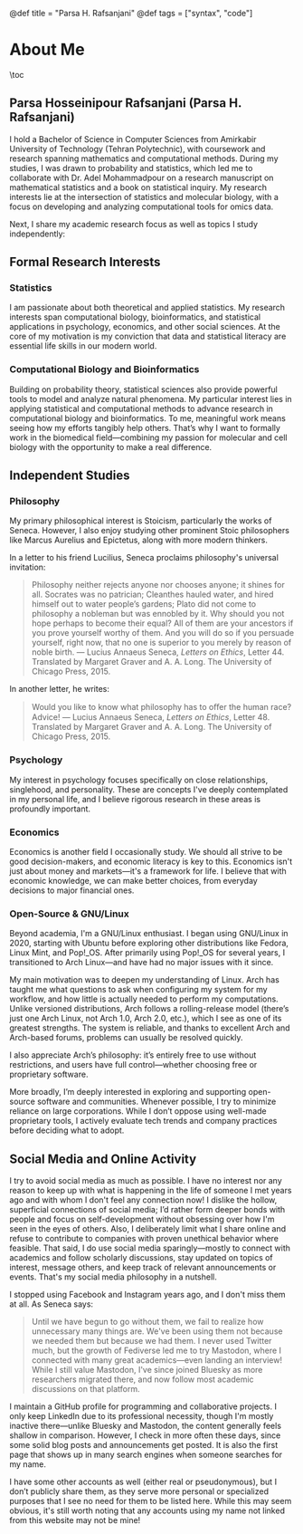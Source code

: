 @def title = "Parsa H. Rafsanjani"
@def tags = ["syntax", "code"]

# About Me

\toc

## Parsa Hosseinipour Rafsanjani (Parsa H. Rafsanjani)

I hold a Bachelor of Science in Computer Sciences from Amirkabir University of Technology (Tehran Polytechnic),
with coursework and research spanning mathematics and computational methods.
During my studies, I was drawn to probability and statistics,
which led me to collaborate with Dr. Adel Mohammadpour on a research manuscript on mathematical statistics and a book on statistical inquiry.
My research interests lie at the intersection of statistics and molecular biology, with a focus on developing and analyzing computational tools for omics data.

Next, I share my academic research focus as well as topics I study independently:

## Formal Research Interests

### Statistics

I am passionate about both theoretical and applied statistics.
My research interests span computational biology, bioinformatics, and statistical applications in psychology, economics, and other social sciences.
At the core of my motivation is my conviction that data and statistical literacy are essential life skills in our modern world.

### Computational Biology and Bioinformatics

Building on probability theory, statistical sciences also provide powerful tools to model and analyze natural phenomena.
My particular interest lies in applying statistical and computational methods to advance research in computational biology and bioinformatics.
To me, meaningful work means seeing how my efforts tangibly help others.
That’s why I want to formally work in the biomedical field—combining my passion for molecular and cell biology with the opportunity to make a real difference.

## Independent Studies

### Philosophy

My primary philosophical interest is Stoicism, particularly the works of Seneca.
However, I also enjoy studying other prominent Stoic philosophers like Marcus Aurelius and Epictetus,
along with more modern thinkers.

In a letter to his friend Lucilius, Seneca proclaims philosophy's universal invitation:
> Philosophy neither rejects anyone nor chooses anyone; it shines
> for all. Socrates was no patrician; Cleanthes hauled water, and hired
> himself out to water people’s gardens; Plato did not come to philosophy
> a nobleman but was ennobled by it. Why should you not hope
> perhaps to become their equal? All of them are your ancestors if you
> prove yourself worthy of them. And you will do so if you persuade
> yourself, right now, that no one is superior to you merely by reason
> of noble birth.
― Lucius Annaeus Seneca, *Letters on Ethics*, Letter 44. Translated by Margaret Graver and A. A. Long. The University of Chicago Press, 2015.

In another letter, he writes:
> Would you like to know what philosophy has to oﬀer the human race? Advice!
― Lucius Annaeus Seneca, *Letters on Ethics*, Letter 48. Translated by Margaret Graver and A. A. Long. The University of Chicago Press, 2015.

### Psychology

My interest in psychology focuses specifically on close relationships, singlehood, and personality. These are concepts I've deeply contemplated in my personal life, and I believe rigorous research in these areas is profoundly important.

### Economics

Economics is another field I occasionally study.
We should all strive to be good decision-makers, and economic literacy is key to this.
Economics isn't just about money and markets—it's a framework for life.
I believe that with economic knowledge, we can make better choices, from everyday decisions to major financial ones.

### Open-Source & GNU/Linux

Beyond academia, I'm a GNU/Linux enthusiast.
I began using GNU/Linux in 2020,
starting with Ubuntu before exploring other distributions like Fedora, Linux Mint, and Pop!\_OS.
After primarily using Pop!_OS for several years, I transitioned to Arch Linux—and have had no major issues with it since.

My main motivation was to deepen my understanding of Linux.
Arch has taught me what questions to ask when configuring my system for my workflow,
and how little is actually needed to perform my computations.
Unlike versioned distributions, Arch follows a rolling-release model (there’s just one Arch Linux, not Arch 1.0, Arch 2.0, etc.),
which I see as one of its greatest strengths.
The system is reliable, and thanks to excellent Arch and Arch-based forums, problems can usually be resolved quickly.

I also appreciate Arch’s philosophy:
it’s entirely free to use without restrictions, and users have full control—whether choosing free or proprietary software.

More broadly, I’m deeply interested in exploring and supporting open-source software and communities.
Whenever possible, I try to minimize reliance on large corporations.
While I don’t oppose using well-made proprietary tools, I actively evaluate tech trends and company practices before deciding what to adopt.

## Social Media and Online Activity

I try to avoid social media as much as possible.
I have no interest nor any reason to keep up with what is happening in the life of someone I met years ago and with whom I don't feel any connection now!
I dislike the hollow, superficial connections of social media; I’d rather form deeper bonds with people and focus on self-development without obsessing over how I'm seen in the eyes of others.
Also, I deliberately limit what I share online and refuse to contribute to companies with proven unethical behavior where feasible.
That said, I do use social media sparingly—mostly to connect with academics and follow scholarly discussions, stay updated on topics of interest, message others, and keep track of relevant announcements or events.
That's my social media philosophy in a nutshell.

I stopped using Facebook and Instagram years ago, and I don't miss them at all.
As Seneca says:
> Until we have begun to go without them, we fail to realize how unnecessary many things are. We've been using them not because we needed them but because we had them.
I never used Twitter much, but the growth of Fediverse led me to try Mastodon, where I connected with many great academics—even landing an interview!
While I still value Mastodon, I've since joined Bluesky as more researchers migrated there, and now follow most academic discussions on that platform.

I maintain a GitHub profile for programming and collaborative projects.
I only keep LinkedIn due to its professional necessity, though I'm mostly inactive there—unlike Bluesky and Mastodon, the content generally feels shallow in comparison.
However, I check in more often these days, since some solid blog posts and announcements get posted.
It is also the first page that shows up in many search engines when someone searches for my name.

I have some other accounts as well (either real or pseudonymous),
but I don’t publicly share them, as they serve more personal or specialized purposes that I see no need for them to be listed here.
While this may seem obvious, it's still worth noting that any accounts using my name not linked from this website may not be mine!
